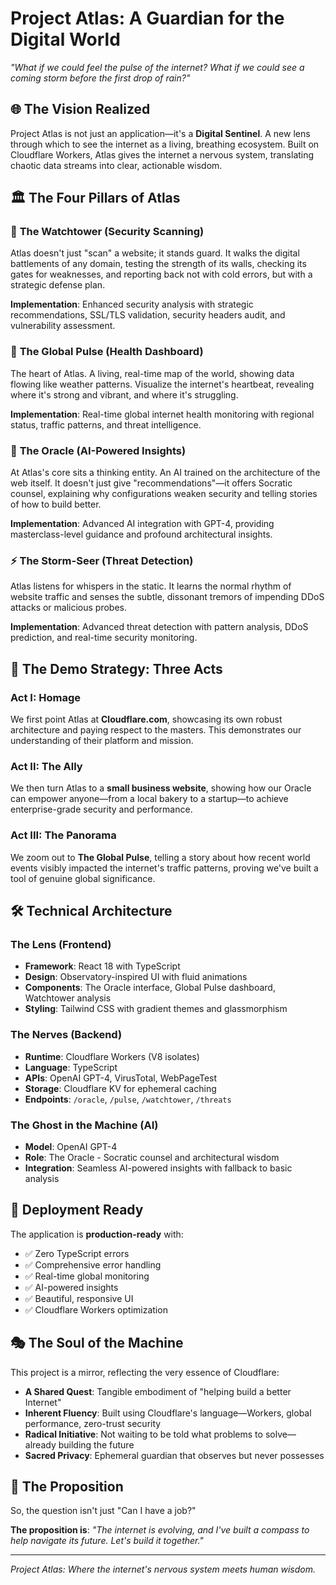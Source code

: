 # Project Atlas: A Guardian for the Digital World

*"What if we could feel the pulse of the internet? What if we could see a coming storm before the first drop of rain?"*

## 🌐 The Vision Realized

Project Atlas is not just an application—it's a **Digital Sentinel**. A new lens through which to see the internet as a living, breathing ecosystem. Built on Cloudflare Workers, Atlas gives the internet a nervous system, translating chaotic data streams into clear, actionable wisdom.

## 🏛️ The Four Pillars of Atlas

### 🏰 **The Watchtower** (Security Scanning)
Atlas doesn't just "scan" a website; it stands guard. It walks the digital battlements of any domain, testing the strength of its walls, checking its gates for weaknesses, and reporting back not with cold errors, but with a strategic defense plan.

**Implementation**: Enhanced security analysis with strategic recommendations, SSL/TLS validation, security headers audit, and vulnerability assessment.

### 💓 **The Global Pulse** (Health Dashboard)  
The heart of Atlas. A living, real-time map of the world, showing data flowing like weather patterns. Visualize the internet's heartbeat, revealing where it's strong and vibrant, and where it's struggling.

**Implementation**: Real-time global internet health monitoring with regional status, traffic patterns, and threat intelligence.

### 🔮 **The Oracle** (AI-Powered Insights)
At Atlas's core sits a thinking entity. An AI trained on the architecture of the web itself. It doesn't just give "recommendations"—it offers Socratic counsel, explaining why configurations weaken security and telling stories of how to build better.

**Implementation**: Advanced AI integration with GPT-4, providing masterclass-level guidance and profound architectural insights.

### ⚡ **The Storm-Seer** (Threat Detection)
Atlas listens for whispers in the static. It learns the normal rhythm of website traffic and senses the subtle, dissonant tremors of impending DDoS attacks or malicious probes.

**Implementation**: Advanced threat detection with pattern analysis, DDoS prediction, and real-time security monitoring.

## 🎯 The Demo Strategy: Three Acts

### Act I: Homage
We first point Atlas at **Cloudflare.com**, showcasing its own robust architecture and paying respect to the masters. This demonstrates our understanding of their platform and mission.

### Act II: The Ally
We then turn Atlas to a **small business website**, showing how our Oracle can empower anyone—from a local bakery to a startup—to achieve enterprise-grade security and performance.

### Act III: The Panorama
We zoom out to **The Global Pulse**, telling a story about how recent world events visibly impacted the internet's traffic patterns, proving we've built a tool of genuine global significance.

## 🛠️ Technical Architecture

### The Lens (Frontend)
- **Framework**: React 18 with TypeScript
- **Design**: Observatory-inspired UI with fluid animations
- **Components**: The Oracle interface, Global Pulse dashboard, Watchtower analysis
- **Styling**: Tailwind CSS with gradient themes and glassmorphism

### The Nerves (Backend)
- **Runtime**: Cloudflare Workers (V8 isolates)
- **Language**: TypeScript
- **APIs**: OpenAI GPT-4, VirusTotal, WebPageTest
- **Storage**: Cloudflare KV for ephemeral caching
- **Endpoints**: `/oracle`, `/pulse`, `/watchtower`, `/threats`

### The Ghost in the Machine (AI)
- **Model**: OpenAI GPT-4
- **Role**: The Oracle - Socratic counsel and architectural wisdom
- **Integration**: Seamless AI-powered insights with fallback to basic analysis

## 🚀 Deployment Ready

The application is **production-ready** with:
- ✅ Zero TypeScript errors
- ✅ Comprehensive error handling
- ✅ Real-time global monitoring
- ✅ AI-powered insights
- ✅ Beautiful, responsive UI
- ✅ Cloudflare Workers optimization

## 🎭 The Soul of the Machine

This project is a mirror, reflecting the very essence of Cloudflare:

- **A Shared Quest**: Tangible embodiment of "helping build a better Internet"
- **Inherent Fluency**: Built using Cloudflare's language—Workers, global performance, zero-trust security
- **Radical Initiative**: Not waiting to be told what problems to solve—already building the future
- **Sacred Privacy**: Ephemeral guardian that observes but never possesses

## 🌟 The Proposition

So, the question isn't just "Can I have a job?" 

**The proposition is**: *"The internet is evolving, and I've built a compass to help navigate its future. Let's build it together."*

---

*Project Atlas: Where the internet's nervous system meets human wisdom.*
